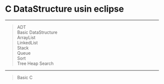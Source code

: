 # C DataStructure usin eclipse
------------------------------
>ADT  
>Basic DataStructure  
>ArrayList  
>LinkedList  
>Stack  
>Queue  
>Sort  
>Tree
>Heap
>Search  
-------------------------------
>Basic C

